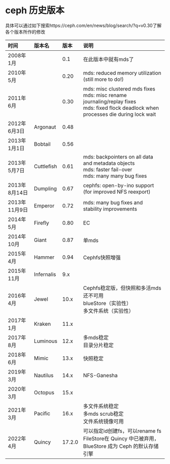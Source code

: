 # ceph 历史版本

具体可以通过如下搜索https://ceph.com/en/news/blog/search/?q=v0.30了解各个版本所作的修改

| 时间           |  版本名    |  版本       | 说明                |
| :--------      | :----      | :------     | :-----              |
| 2008年1月      |            | 0.1         | 在此版本中就有mds了 |
| 2010年5月      |            | 0.20        | mds: reduced memory utilization (still more to do!) |
| 2011年6月      |            | 0.30        | mds: misc clustered mds fixes <br>mds: misc rename journaling/replay fixes <br>mds: fixed flock deadlock when processes die during lock wait |
| 2012年6月3日   | Argonaut   | 0.48        |   |
| 2013年1月1日   | Bobtail    | 0.56        |   |
| 2013年5月7日   | Cuttlefish | 0.61        | mds: backpointers on all data and metadata objects <br> mds: faster fail-over <br>mds: many many bug fixes |
| 2013年8月14日  | Dumpling   | 0.67        | cephfs: open-by-ino support (for improved NFS reexport) |
| 2013年11月9日  | Emperor    | 0.72        | mds: many bug fixes and stability improvements |
| 2014年5月      | Firefly    | 0.80        | EC |
| 2014年10月     | Giant      | 0.87        | 单mds |
| 2015年4月      | Hammer     | 0.94        | Cephfs快照增强 |
| 2015年11月     | Infernalis | 9.x         |  |
| 2016年4月      | Jewel      | 10.x        | Cephfs稳定版，但快照和多活mds还不可用 <br> blueStore（实验性）<br> 多文件系统（实验性） |
| 2017年1月      | Kraken     | 11.x        |  |
| 2017年8月      | Luminous   | 12.x        | 多mds稳定 <br> 目录分片稳定 |
| 2018年6月      | Mimic      | 13.x        | 快照稳定 |
| 2019年3月      | Nautilus   | 14.x        | NFS-Ganesha |
| 2020年3月      | Octopus    | 15.x        |  |
| 2021年3月      | Pacific    | 16.x        | 多文件系统稳定 <br>多mds scrub稳定 <br>文件系统镜像可用 |
| 2022年4月      | Quincy     | 17.2.0      | 可以指定id创建fs，可以rename fs <br>FileStore在 Quincy 中已被弃用，BlueStore 成为 Ceph 的默认存储引擎 |
